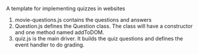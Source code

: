 A template for implementing quizzes in websites

1. movie-questions.js contains the questions and answers
2. Question.js defines the Question class.  The class will have a constructor and one method named addToDOM. 
3. quiz.js is the main driver. It builds the quiz questions and defines the event handler to do grading. 
